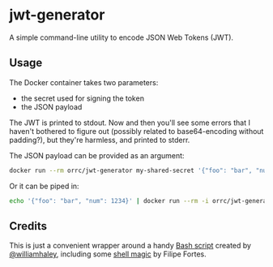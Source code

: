 # jwt-generator

A simple command-line utility to encode JSON Web Tokens (JWT).

## Usage
The Docker container takes two parameters:
- the secret used for signing the token
- the JSON payload

The JWT is printed to stdout. Now and then you'll see some errors that I haven't bothered to figure out (possibly related to base64-encoding without padding?), but they're harmless, and printed to stderr.

The JSON payload can be provided as an argument:
```sh
docker run --rm orrc/jwt-generator my-shared-secret '{"foo": "bar", "num": 1234}'
```

Or it can be piped in:
```sh
echo '{"foo": "bar", "num": 1234}' | docker run --rm -i orrc/jwt-generator my-shared-secret
```

## Credits
This is just a convenient wrapper around a handy [Bash script][0] created by [@williamhaley][1], including some [shell magic][2] by Filipe Fortes.

[0]:https://willhaley.com/blog/generate-jwt-with-bash/
[1]:https://github.com/williamhaley
[2]:https://fortes.com/2019/bash-script-args-and-stdin/
